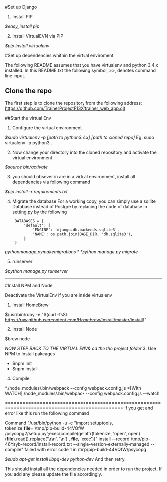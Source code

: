 


#Set up Django

1. Install PIP

  *$easy_install pip*

2. Install VirtualEVN via PIP

  *$pip install virtualenv*


#Set up dependencies whithin the virtual enviroment

The following README assumes that you have virtualenv and python 3.4.x installed.
In this README.txt the following symbol, >>, denotes command line input.

## Clone the repo
The first step is to clone the repository from the following address:
https://github.com/TrainerProjectF13X/trainer_web_app.git


##Start the virtual Env

1. Configure the virtual environment

  *$sudo virtualenv -p [path to python3.4.x] [path to cloned repo]*
  Eg. sudo virtualenv -p python3 .


2. Now change your directory into the cloned repository and activate the virtual environment

  *$source bin/activate*



3. you should obsever in are in a virtual environment, install all dependencies via following command


  *$pip install -r requirements.txt*


4. Migrate the database
  For a working copy, you can simply use a sqllite Database instead of Postgre by replacing the code of database in setting.py by the following


            
        DATABASES = {
            'default': {
                'ENGINE': 'django.db.backends.sqlite3',
                'NAME': os.path.join(BASE_DIR, 'db.sqlite3'),
            }
        }


  *$python manage.py makemigrations*
  *$python manage.py migrate*


5. runserver

  *$python manage.py runserver*

------------------------------------------------

#Install NPM and Node

  Deactivate the VirtualEnv if you are inside virtualenv

1. Install HomeBrew

  $/usr/bin/ruby -e "$(curl -fsSL https://raw.githubusercontent.com/Homebrew/install/master/install)"

2. Install Node

  $brew node

*NOW STEP BACK TO THE VIRTUAL ENV& cd the the project folder*
3. Use NPM to Install pakcages

   * $npm init
   * $npm install
4. Compile 

  *./node_modules/.bin/webpack --config webpack.config.js
  *[WIth WATCH]./node_modules/.bin/webpack --config webpack.config.js --watch

===============================================================================================
If you get and error like this run the following command 

Command "/usr/bin/python -u -c "import setuptools, tokenize;__file__='/tmp/pip-build-44VQfW
/psycopg2/setup.py';exec(compile(getattr(tokenize, 'open', open)(__file__).read().replace('\r\n', '\n')
, __file__, 'exec'))" install --record /tmp/pip-46Ysyb-record/install-record.txt 
--single-version-externally-managed --compile" failed with error code 1 in /tmp/pip-build-44VQfW/psycopg



  *$sudo apt-get install libpq-dev python-dev*
  And then retry.


This should install all the dependencies needed in order to run the project. 
If you add any please update the file accordingly.
